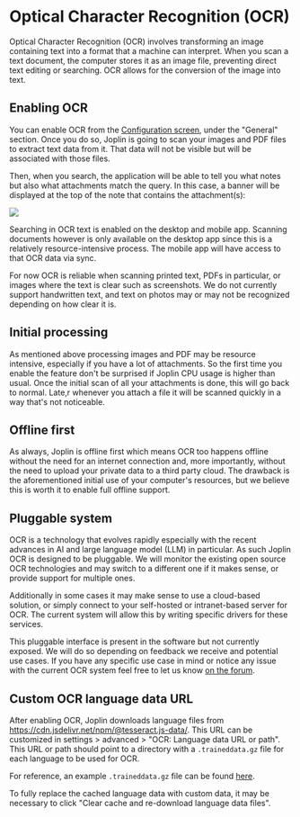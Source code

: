 # Optical Character Recognition (OCR)

Optical Character Recognition (OCR) involves transforming an image containing text into a format that a machine can interpret. When you scan a text document, the computer stores it as an image file, preventing direct text editing or searching. OCR allows for the conversion of the image into text.

## Enabling OCR

You can enable OCR from the [Configuration screen](https://github.com/laurent22/joplin/blob/dev/readme/apps/config_screen.md), under the "General" section. Once you do so, Joplin is going to scan your images and PDF files to extract text data from it. That data will not be visible but will be associated with those files.

Then, when you search, the application will be able to tell you what notes but also what attachments match the query. In this case, a banner will be displayed at the top of the note that contains the attachment(s):

![](https://raw.githubusercontent.com/laurent22/joplin/dev/Assets/WebsiteAssets/images/ocr/search_results.png)

Searching in OCR text is enabled on the desktop and mobile app. Scanning documents however is only available on the desktop app since this is a relatively resource-intensive process. The mobile app will have access to that OCR data via sync.

For now OCR is reliable when scanning printed text, PDFs in particular, or images where the text is clear such as screenshots. We do not currently support handwritten text, and text on photos may or may not be recognized depending on how clear it is.

## Initial processing

As mentioned above processing images and PDF may be resource intensive, especially if you have a lot of attachments. So the first time you enable the feature don't be surprised if Joplin CPU usage is higher than usual. Once the initial scan of all your attachments is done, this will go back to normal. Late,r whenever you attach a file it will be scanned quickly in a way that's not noticeable.

## Offline first

As always, Joplin is offline first which means OCR too happens offline without the need for an internet connection and, more importantly, without the need to upload your private data to a third party cloud. The drawback is the aforementioned initial use of your computer's resources, but we believe this is worth it to enable full offline support.

## Pluggable system

OCR is a technology that evolves rapidly especially with the recent advances in AI and large language model (LLM) in particular. As such Joplin OCR is designed to be pluggable. We will monitor the existing open source OCR technologies and may switch to a different one if it makes sense, or provide support for multiple ones.

Additionally in some cases it may make sense to use a cloud-based solution, or simply connect to your self-hosted or intranet-based server for OCR. The current system will allow this by writing specific drivers for these services.

This pluggable interface is present in the software but not currently exposed. We will do so depending on feedback we receive and potential use cases. If you have any specific use case in mind or notice any issue with the current OCR system feel free to let us know [on the forum](https://discourse.joplinapp.org/).

## Custom OCR language data URL

After enabling OCR, Joplin downloads language files from https://cdn.jsdelivr.net/npm/@tesseract.js-data/. This URL can be customized in settings > advanced > "OCR: Language data URL or path". This URL or path should point to a directory with a `.traineddata.gz` file for each language to be used for OCR.

For reference, an example `.traineddata.gz` file can be found [here](https://cdn.jsdelivr.net/npm/@tesseract.js-data/eng/4.0.0_best_int/eng.traineddata.gz).

To fully replace the cached language data with custom data, it may be necessary to click "Clear cache and re-download language data files".
